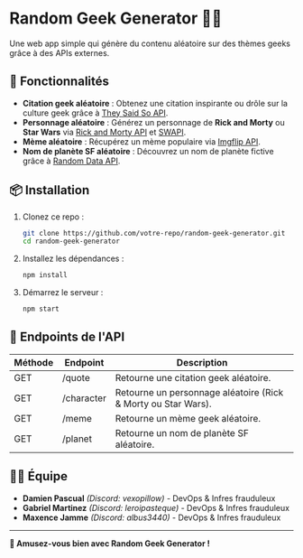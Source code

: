 # Random Geek Generator 🎲💡

Une web app simple qui génère du contenu aléatoire sur des thèmes geeks grâce à des APIs externes.

## 🚀 Fonctionnalités
- **Citation geek aléatoire** : Obtenez une citation inspirante ou drôle sur la culture geek grâce à [They Said So API](https://theysaidso.com/).
- **Personnage aléatoire** : Générez un personnage de **Rick and Morty** ou **Star Wars** via [Rick and Morty API](https://rickandmortyapi.com/) et [SWAPI](https://swapi.dev/).
- **Mème aléatoire** : Récupérez un mème populaire via [Imgflip API](https://imgflip.com/api).
- **Nom de planète SF aléatoire** : Découvrez un nom de planète fictive grâce à [Random Data API](https://random-data-api.com/).

## 📦 Installation

1. Clonez ce repo :  
   ```bash
   git clone https://github.com/votre-repo/random-geek-generator.git
   cd random-geek-generator
   ```
2. Installez les dépendances :  
   ```bash
   npm install
   ```
3. Démarrez le serveur :  
   ```bash
   npm start
   ```

## 🔗 Endpoints de l'API
| Méthode | Endpoint           | Description |
|---------|------------------|-------------|
| GET     | /quote           | Retourne une citation geek aléatoire. |
| GET     | /character       | Retourne un personnage aléatoire (Rick & Morty ou Star Wars). |
| GET     | /meme            | Retourne un mème geek aléatoire. |
| GET     | /planet          | Retourne un nom de planète SF aléatoire. |

## 👨‍💻 Équipe
- **Damien Pascual** *(Discord: vexopillow)* - DevOps & Infres frauduleux
- **Gabriel Martinez** *(Discord: leroipasteque)* - DevOps & Infres frauduleux
- **Maxence Jamme** *(Discord: albus3440)* - DevOps & Infres frauduleux

---
**🚀 Amusez-vous bien avec Random Geek Generator !**

